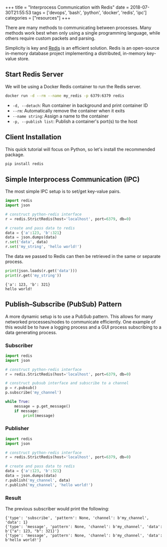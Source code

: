 +++
title = "Interprocess Communication with Redis"
date = 2018-07-30T21:55:53
tags = ['devops', 'bash', 'python', 'docker', 'redis', 'ipc']
categories = ["resources"]
+++

There are many methods to communicating between processes.
Many methods work best when only using a single programming language, while others require custom packets and parsing.

Simplicity is key and [Redis](https://redis.io/) is an efficient solution.
Redis is an open-source in-memory database project implementing a distributed, in-memory key-value store.

## Start Redis Server
We will be using a Docker Redis container to run the Redis server.

```bash
docker run -d --rm --name my_redis -p 6379:6379 redis
```

- `-d, --detach`: Run container in background and print container ID
- `--rm`: Automatically remove the container when it exits
- `--name string`: Assign a name to the container
- `-p, --publish list`: Publish a container's port(s) to the host

## Client Installation
This quick tutorial will focus on Python, so let's install the recommended package.

```bash
pip install redis
```

## Simple Interprocess Communication (IPC)
The most simple IPC setup is to set/get key-value pairs.

```python
import redis
import json

# construct python-redis interface
r = redis.StrictRedis(host='localhost', port=6379, db=0)

# create and pass data to redis
data = {'a':123, 'b':321}
data = json.dumps(data)
r.set('data', data)
r.set('my_string', 'hello world!')
```

The data we passed to Redis can then be retrieved in the same or separate process.

```python
print(json.loads(r.get('data')))
print(r.get('my_string'))
```

```
{'a': 123, 'b': 321}
hello world!
```

## Publish–Subscribe (PubSub) Pattern
A more dynamic setup is to use a PubSub pattern.
This allows for many networked processes/nodes to communicate efficiently.
One example of this would be to have a logging process and a GUI process subscribing to a data generating process.

### Subscriber
```python
import redis
import json

# construct python-redis interface
r = redis.StrictRedis(host='localhost', port=6379, db=0)

# construct pubsub interface and subscribe to a channel
p = r.pubsub()
p.subscribe('my_channel')

while True:
    message = p.get_message()
    if message:
        print(message)
```

### Publisher
```python
import redis
import json

# construct python-redis interface
r = redis.StrictRedis(host='localhost', port=6379, db=0)

# create and pass data to redis
data = {'a':123, 'b':321}
data = json.dumps(data)
r.publish('my_channel', data)
r.publish('my_channel', 'hello world!')
```

### Result
The previous subscriber would print the following:

```
{'type': 'subscribe', 'pattern': None, 'channel': b'my_channel', 'data': 1}
{'type': 'message', 'pattern': None, 'channel': b'my_channel', 'data': b'{"a": 123, "b": 321}'}
{'type': 'message', 'pattern': None, 'channel': b'my_channel', 'data': b'hello world!'}
```
